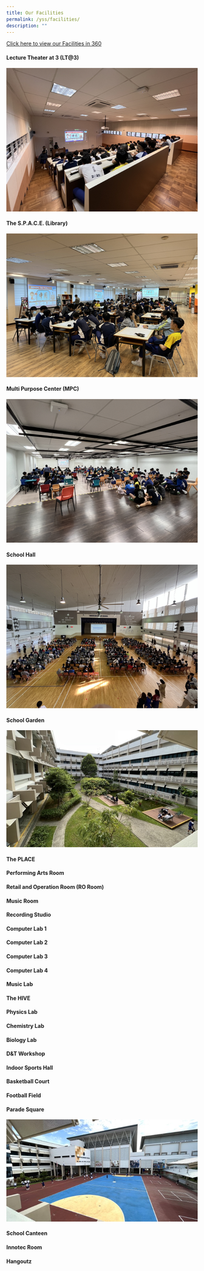 ```yaml
---
title: Our Facilities
permalink: /yss/facilities/
description: ""
---
```

[Click here to view our Facilities in 360](https://kuula.co/share/collection/7PDqZ?logo=1&info=1&fs=1&vr=0&sd=1&thumbs=1)

#### Lecture Theater at 3 (LT@3)

![](/images/YSS/LT@3.png)

#### The S.P.A.C.E. (Library)
![](/images/YSS/Library.png)

#### Multi Purpose Center (MPC)
![](/images/YSS/MPC.png)

#### School Hall
![](/images/YSS/SchoolHall.png)

#### School Garden
![](/images/YSS/Garden.jpg)

#### The PLACE


#### Performing Arts Room


#### Retail and Operation Room (RO Room)

#### Music Room


#### Recording Studio



#### Computer Lab 1


#### Computer Lab 2


#### Computer Lab 3


#### Computer Lab 4


#### Music Lab


#### The HIVE


#### Physics Lab


#### Chemistry Lab


#### Biology Lab


#### D&T Workshop


#### Indoor Sports Hall


#### Basketball Court


#### Football Field


#### Parade Square

![](/images/YSS/ParadeSquare.jpg)

#### School Canteen


#### Innotec Room


#### Hangoutz